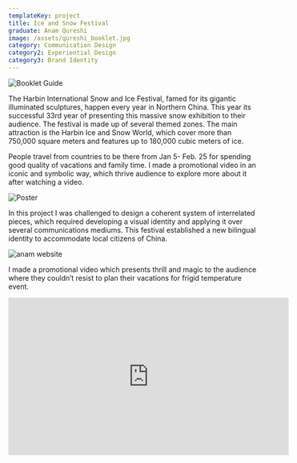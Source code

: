 ```yaml
---
templateKey: project
title: Ice and Snow Festival
graduate: Anam Qureshi
image: /assets/qureshi_booklet.jpg
category: Communication Design
category2: Experiential Design
category3: Brand Identity
---
```

![Booklet Guide](/assets/qureshi_booklet.jpg)

The Harbin International Snow and Ice Festival, famed for its gigantic illuminated sculptures, happen every year in Northern China. This year its successful 33rd year of presenting this massive snow exhibition to their audience. The festival is made up of several themed zones. The main attraction is the Harbin Ice and Snow World, which cover more than 750,000 square meters and features up to 180,000 cubic meters of ice.


People travel from countries to be there from Jan 5- Feb. 25 for spending good quality of vacations and family time. I made a promotional video in an iconic and symbolic way, which thrive audience to explore more about it after watching a video.

![Poster](/assets/poster-01.jpg)

In this project I was challenged to design a coherent system of interrelated pieces, which required developing a visual identity and applying it over several communications mediums. This festival established a new bilingual identity to accommodate local citizens of China.

![anam website](/assets/anamweb.jpg)

I made a promotional video which presents thrill and magic to the audience where they couldn’t resist to plan their vacations for frigid temperature event.

<iframe width="560" height="315" src=https://www.youtube.com/embed/watch?v=RI0U1YxO_DQ?rel=0&amp;showinfo=0 frameborder="0" allow="autoplay; encrypted-media" allowfullscreen></iframe>
